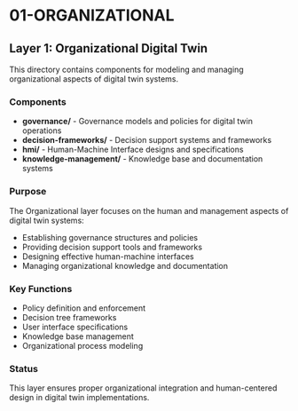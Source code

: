 # 01-ORGANIZATIONAL

## Layer 1: Organizational Digital Twin

This directory contains components for modeling and managing organizational aspects of digital twin systems.

### Components

- **governance/** - Governance models and policies for digital twin operations
- **decision-frameworks/** - Decision support systems and frameworks
- **hmi/** - Human-Machine Interface designs and specifications
- **knowledge-management/** - Knowledge base and documentation systems

### Purpose

The Organizational layer focuses on the human and management aspects of digital twin systems:

- Establishing governance structures and policies
- Providing decision support tools and frameworks
- Designing effective human-machine interfaces
- Managing organizational knowledge and documentation

### Key Functions

- Policy definition and enforcement
- Decision tree frameworks
- User interface specifications
- Knowledge base management
- Organizational process modeling

### Status

This layer ensures proper organizational integration and human-centered design in digital twin implementations.